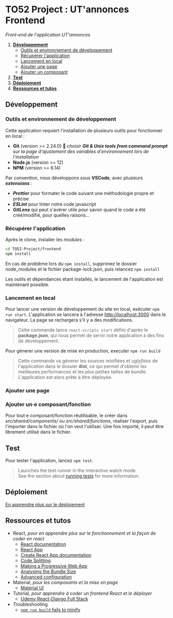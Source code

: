 # TO52 Project : UT'annonces Frontend
_Front-end de l'application UT'annonces_

1. [**Développement**](#développement)
    - [Outils et environnement de développement](#outils-et-environnement-de-développement)
    - [Récupérer l'application](#récupérer-lapplication)
    - [Lancement en local](#lancement-en-local)
    - [Ajouter une page](#ajouter-une-page)
    - [Ajouter un composant](#ajouter-un·e-composant-/-fonction)
1. [**Test**](#test)
1. [**Déploiement**](#déploiement)
1. [**Ressources et tutos**](#ressources-et-tutos)

## Développement

### Outils et environnement de développement

Cette application requiert l'installation de plusieurs outils pour fonctionner en local :
* **Git** (version >= 2.24.0) :rotating_light: *choisir **Git & Unix tools from command prompt** sur la page d'ajustement des variables d'environnement lors de l'installation*
* **Node.js** (version >= 12)
* **NPM** (version >= 6.14)

Par convention, nous développons sous **VSCode**, avec plusieurs ***extensions*** :
- ***Prettier*** pour formater le code suivant une méthodologie propre et précise
- ***ESLint*** pour linter notre code javascript
- ***GitLens*** qui peut s'avérer utile pour savoir quand le code a été créé/modifié, pour quelles raisons...

### Récupérer l'application

Après le clone, installer les *modules* :
```bash
cd TO52-Project/frontend
npm install
```
En cas de problème lors du `npm install`, supprimez le dossier node_modules et le fichier package-lock.json, puis relancez `npm install`

Les outils et dépendances étant installés, le lancement de l'application est maintenant possible.


### Lancement en local

Pour lancer une version de développement du site en local, exécuter `npm run start`. 
L'application se lancera à l'adresse [http://localhost:3000](http://localhost:3000) dans le navigateur. La page se rechargera s'il y a des modifications.
> Cette commande lance `react-scripts start` défini d'après le **package.json**, qui nous permet de servir notre application à des fins de développement.


Pour génerer une version de mise en production, executer `npm run build`
> Cette commande va génerer les sources minifiées et _uglyfiées_ de l'application dans le dossier **dist**, ce qui permet d'obtenir les meilleures performances et les plus petites tailles de bundle. L'application est alors prête à être déployée.

### Ajouter une page


### Ajouter un·e composant/fonction

Pour tout·e composant/fonction réutilisable, le créer dans _src/shared/components/_ ou _src/shared/functions_, réaliser l'export, puis l'importer dans le fichier où l'on veut l'utiliser. Une fois importé, il peut être librement utilisé dans le fichier.

## Test

Pour tester l'application, lancez `npm test`.
> Launches the test runner in the interactive watch mode.<br /> See the section about [running tests](https://facebook.github.io/create-react-app/docs/running-tests) for more information.

## Déploiement

[En apprendre plus sur le déploiement](https://facebook.github.io/create-react-app/docs/deployment)

## Ressources et tutos

- React, _pour en apprendre plus sur le fonctionnement et la façon de coder en react_
    - [React documentation](https://fr.reactjs.org/)
    - [React App](https://create-react-app.dev/)
    - [Create React App documentation](https://facebook.github.io/create-react-app/docs/getting-started)
    - [Code Splitting](https://facebook.github.io/create-react-app/docs/code-splitting)
    - [Making a Progressive Web App](https://facebook.github.io/create-react-app/docs/making-a-progressive-web-app)
    - [Analysing the Bundle Size](https://facebook.github.io/create-react-app/docs/analyzing-the-bundle-size)
    - [Advanced configuration](https://facebook.github.io/create-react-app/docs/advanced-configuration)
- Material, _pour les composants et la mise en page_
    - [Material UI](https://material-ui.com/)
- Tutorial, _pour apprendre à coder un frontend React et le déployer_
    - [Udemy React-Django Full Stack](https://www.udemy.com/course/react-django-full-stack/)
- Troubleshooting
    - [`npm run build` fails to minify](https://facebook.github.io/create-react-app/docs/troubleshooting#npm-run-build-fails-to-minify)
